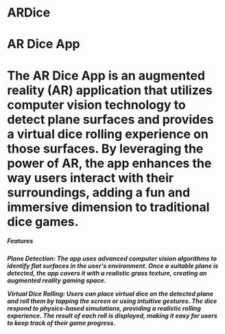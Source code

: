 # ARDice

<h1>AR Dice App<h1>
The AR Dice App is an augmented reality (AR) application that utilizes computer vision technology to detect plane surfaces and provides a virtual dice rolling experience on those surfaces. By leveraging the power of AR, the app enhances the way users interact with their surroundings, adding a fun and immersive dimension to traditional dice games.

<h5>Features<h5>
Plane Detection: The app uses advanced computer vision algorithms to identify flat surfaces in the user's environment. Once a suitable plane is detected, the app covers it with a realistic grass texture, creating an augmented reality gaming space.

Virtual Dice Rolling: Users can place virtual dice on the detected plane and roll them by tapping the screen or using intuitive gestures. The dice respond to physics-based simulations, providing a realistic rolling experience. The result of each roll is displayed, making it easy for users to keep track of their game progress.

